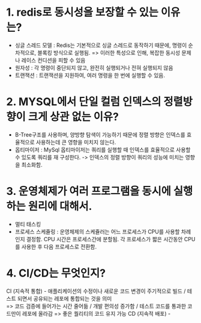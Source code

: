 # 1. redis로 동시성을 보장할 수 있는 이유는?
- 싱글 스레드 모델 : Redis는 기본적으로 싱글 스레드로 동작하기 때문에, 명령이 순차적으로, 블록킹 방식으로 실행됨.
=> 이러한 특성으로 인해, 복잡한 동시성 문제나 레이스 컨디션을 피할 수 있음
- 원자성 : 각 명령이 중단되지 않고, 완전히 실행되거나 전혀 실행되지 않음
- 트랜잭션 : 트랜잭션을 지원하여, 여러 명령을 한 번에 실행할 수 있음. 

# 2. MYSQL에서 단일 컬럼 인덱스의 정렬방향이 크게 상관 없는 이유?
- B-Tree구조를 사용하며, 양방향 탐색이 가능하기 때문에 정렬 방향은 인덱스를 효율적으로 사용하는데 큰 영향을 미치지 않는다.
- 옵티마이저 : MySql 옵티마이저는 쿼리를 실행할 때 인덱스를 효율적으로 사용할 수 있도록 쿼리를 재 구성한다.
-> 인덱스의 정렬 방향이 쿼리의 성능에 미치는 영향을 최소화함. 

# 3. 운영체제가 여러 프로그램을 동시에 실행하는 원리에 대해서.

- 멀티 태스킹 
- 프로세스 스케쥴링 : 운영체제의 스케쥴러는 어느 프로세스가 CPU를 사용할 차례인지 결정함. CPU 시간은 프로세스간에 분할됨. 
각 프로세스가 짧은 시간동안 CPU를 사용한 후 다음 프로세스로 전환함.

# 4. CI/CD는 무엇인지?

CI (지속적 통합) - 애플리케이션의 수정이나 새로운 코드 변경이 주기적으로 빌드 / 테스트 되면서 공유되는 레포에 통합되는 것을 의미\
=> 코드 검증에 들어가는 시간 줄어듦 / 개발 편의성 증가함 / 테스트 코드를 통과한 코드만이 레포에 올라감 => 좋은 퀄리티의 코드 유지 가능
CD (지속적 배포) - 